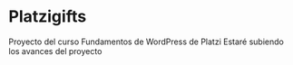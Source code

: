 # Platzigifts
Proyecto del curso Fundamentos de WordPress de Platzi
Estaré subiendo los avances del proyecto
